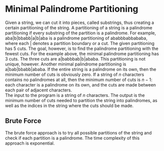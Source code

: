 # Minimal Palindrome Partitioning

Given a string, we can cut it into pieces, called substrings, thus creating a certain partitioning of the string. A partitioning of a string is a palindrome partitioning if every substring of the partition is a palindrome. For example, aba|b|bbabb|a|b|aba is a palindrome partitioning of ababbbabbababa, where each | denotes a partition boundary or a cut. The given partitioning has 5 cuts. The goal, however, is to find the palindrome partitioning with the fewest cuts. For the example above, the minimal palindrome partitioning has 3 cuts. The three cuts are a|babbbab|b|ababa. This partitioning is not unique, however. Another minimal palindrome partitioning is a|bab|bbabb|ababa.
If the entire string is a palindrome on its own, then the minimum number of cuts is obviously zero. If a string of $n$ characters contains no palindromes at all, then the minimum number of cuts is $n-1$: each character is a palindrome on its own, and the cuts are made between each pair of adjacent characters.  
The input to the program is a string of $n$ characters. The output is the minimum number of cuts needed to partition the string into palindromes, as well as the indices in the string where the cuts should be made.  

## Brute Force

The brute force approach is to try all possible partitions of the string and check if each partition is a palindrome. The time complexity of this approach is exponential. 